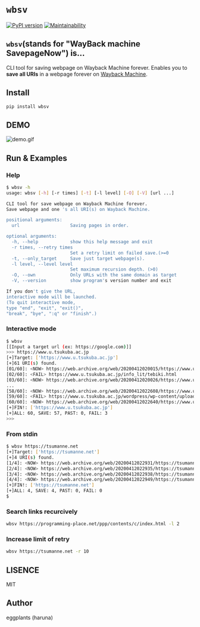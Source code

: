 # `wbsv`

[![PyPI version](https://badge.fury.io/py/wbsv.svg)](https://badge.fury.io/py/wbsv) [![Maintainability](https://api.codeclimate.com/v1/badges/ce84fc17ef2b182eda26/maintainability)](https://codeclimate.com/github/eggplants/wbsv-cli/maintainability)

## `wbsv`(stands for "WayBack machine SavepageNow") is…

CLI tool for saving webpage on Wayback Machine forever.
Enables you to **save all URIs** in a webpage forever on [Wayback Machine](https://archive.org/web/).

## Install

```bash
pip install wbsv
```

## DEMO

![demo.gif](https://raw.githubusercontent.com/wiki/eggplants/wbsv-cli/demo.gif)

## Run & Examples

### Help

```bash
$ wbsv -h
usage: wbsv [-h] [-r times] [-t] [-l level] [-O] [-V] [url ...]

CLI tool for save webpage on Wayback Machine forever.
Save webpage and one 's all URI(s) on Wayback Machine.

positional arguments:
  url                   Saving pages in order.

optional arguments:
  -h, --help            show this help message and exit
  -r times, --retry times
                        Set a retry limit on failed save.(>=0
  -t, --only_target     Save just target webpage(s).
  -l level, --level level
                        Set maximum recursion depth. (>0)
  -O, --own             Only URLs with the same domain as target
  -V, --version         show program's version number and exit

If you don't give the URL,
interactive mode will be launched.
(To quit interactive mode,
type "end", "exit", "exit()",
"break", "bye", ":q" or "finish".)
```

### Interactive mode

```bash
$ wbsv
[[Input a target url (ex: https://google.com)]]
>>> https://www.u.tsukuba.ac.jp
[+]Target: ['https://www.u.tsukuba.ac.jp']
[+]61 URI(s) found.
[01/60]: <NOW> https://web.archive.org/web/20200412020015/https://www.u.tsukuba.ac.jp/password/
[02/60]: <FAIL> https://www.u.tsukuba.ac.jp/info_lit/tebiki.html
[03/60]: <NOW> https://web.archive.org/web/20200412020026/https://www.u.tsukuba.ac.jp/account/
...
[58/60]: <NOW> https://web.archive.org/web/20200412022608/https://www.u.tsukuba.ac.jp/phishing/
[59/60]: <FAIL> https://www.u.tsukuba.ac.jp/wordpress/wp-content/uploads/note_usingcomputerrooms.png
[60/60]: <NOW> https://web.archive.org/web/20200412022640/https://www.u.tsukuba.ac.jp/
[+]FIN!: ['https://www.u.tsukuba.ac.jp']
[+]ALL: 60, SAVE: 57, PAST: 0, FAIL: 3
>>>
```

### From stdin

```bash
$ wbsv https://tsumanne.net
[+]Target: ['https://tsumanne.net']
[+]4 URI(s) found.
[1/4]: <NOW> https://web.archive.org/web/20200412022931/https://tsumanne.net/si/
[2/4]: <NOW> https://web.archive.org/web/20200412022935/https://tsumanne.net/
[3/4]: <NOW> https://web.archive.org/web/20200412022938/https://tsumanne.net/my/
[4/4]: <NOW> https://web.archive.org/web/20200412022949/https://tsumanne.net/ct/
[+]FIN!: ['https://tsumanne.net']
[+]ALL: 4, SAVE: 4, PAST: 0, FAIL: 0
$
```

### Search links recurcively

```bash
wbsv https://programming-place.net/ppp/contents/c/index.html -l 2
```

### Increase limit of retry

```bash
wbsv https://tsumanne.net -r 10
```

## LISENCE

MIT

## Author

eggplants (haruna)
